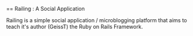== Railing : A Social Application

Railing is a simple social application / microblogging 
platform that aims to teach it's author (GeissT)
the Ruby on Rails Framework.
